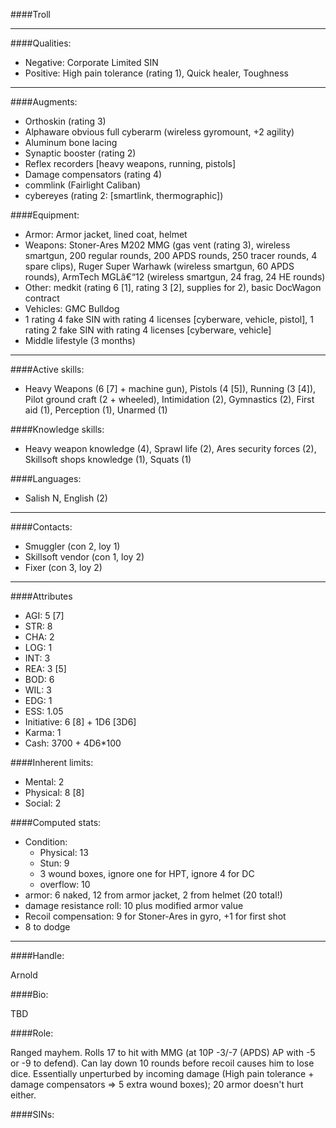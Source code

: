 ####Troll

____
####Qualities:

- Negative: Corporate Limited SIN
- Positive: High pain tolerance (rating 1), Quick healer, Toughness

____
####Augments:

- Orthoskin (rating 3)
- Alphaware obvious full cyberarm (wireless gyromount, +2 agility)
- Aluminum bone lacing
- Synaptic booster (rating 2)
- Reflex recorders [heavy weapons, running, pistols]
- Damage compensators (rating 4)
- commlink (Fairlight Caliban)
- cybereyes (rating 2: [smartlink, thermographic])

####Equipment:

- Armor: Armor jacket, lined coat, helmet 
- Weapons: Stoner-Ares M202 MMG (gas vent (rating 3), wireless smartgun, 200 regular rounds, 200 APDS rounds, 250 tracer rounds, 4 spare clips), Ruger Super Warhawk (wireless smartgun, 60 APDS rounds), ArmTech MGLâ€“12 (wireless smartgun, 24 frag, 24 HE rounds)
- Other: medkit (rating 6 [1], rating 3 [2], supplies for 2), basic DocWagon contract
- Vehicles: GMC Bulldog
- 1 rating 4 fake SIN with rating 4 licenses [cyberware, vehicle, pistol], 1 rating 2 fake SIN with rating 4 licenses [cyberware, vehicle]
- Middle lifestyle (3 months)

____
####Active skills:

- Heavy Weapons (6 [7] + machine gun), Pistols (4 [5]), Running (3 [4]), Pilot ground craft (2 + wheeled), Intimidation (2), Gymnastics (2), First aid (1), Perception (1), Unarmed (1)

####Knowledge skills:

- Heavy weapon knowledge (4), Sprawl life (2), Ares security forces (2), Skillsoft shops knowledge (1), Squats (1)

####Languages:

- Salish N, English (2)

____
####Contacts:

- Smuggler (con 2, loy 1)
- Skillsoft vendor (con 1, loy 2)
- Fixer (con 3, loy 2)

____
####Attributes

- AGI: 5 [7]
- STR: 8
- CHA: 2
- LOG: 1
- INT: 3
- REA: 3 [5]
- BOD: 6
- WIL: 3
- EDG: 1
- ESS: 1.05
- Initiative: 6 [8] + 1D6 [3D6]
- Karma: 1
- Cash: 3700 + 4D6*100

####Inherent limits:

- Mental: 2
- Physical: 8 [8]
- Social: 2

####Computed stats:

- Condition:
	- Physical: 13
	- Stun: 9
	- 3 wound boxes, ignore one for HPT, ignore 4 for DC
	- overflow: 10
- armor: 6 naked, 12 from armor jacket, 2 from helmet (20 total!)
- damage resistance roll: 10 plus modified armor value
- Recoil compensation: 9 for Stoner-Ares in gyro, +1 for first shot
- 8 to dodge

____
####Handle:

Arnold

####Bio:

TBD

####Role:

Ranged mayhem. Rolls 17 to hit with MMG (at 10P -3/-7 (APDS) AP with -5 or -9 to defend). Can lay down 10 rounds before recoil causes him to lose dice. Essentially unperturbed by incoming damage (High pain tolerance + damage compensators => 5 extra wound boxes); 20 armor doesn't hurt either.

####SINs:

